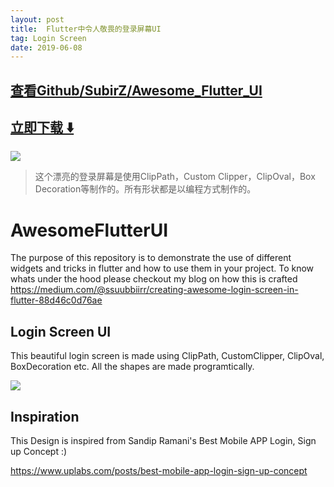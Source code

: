 ```yaml
---
layout: post
title:  Flutter中令人敬畏的登录屏幕UI
tag: Login Screen
date: 2019-06-08
---
```


 

## [查看Github/SubirZ/Awesome_Flutter_UI](http://github.com/SubirZ/Awesome_Flutter_UI)
## [立即下载 ️⬇️ ](https://codeload.github.com/SubirZ/Awesome_Flutter_UI/zip/master) 


 
![](https://flutterawesome.com/content/images/2019/03/Login-Screen.jpg)
 
>
> 这个漂亮的登录屏幕是使用ClipPath，Custom Clipper，ClipOval，Box Decoration等制作的。所有形状都是以编程方式制作的。
>

 
# AwesomeFlutterUI

The purpose of this repository is to demonstrate the use of different widgets and tricks in flutter and how to use them in your project.
To know whats under the hood please checkout my blog on how this is crafted
https://medium.com/@ssuubbiirr/creating-awesome-login-screen-in-flutter-88d46c0d76ae

## Login Screen UI

This beautiful login screen is made using ClipPath, CustomClipper, ClipOval, BoxDecoration etc.
All the shapes are made programtically.

![](https://imgur.com/ehKI8t1.jpg)
## Inspiration
This Design is inspired from Sandip Ramani's Best Mobile APP Login, Sign up Concept :)

https://www.uplabs.com/posts/best-mobile-app-login-sign-up-concept

